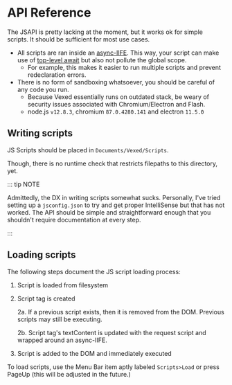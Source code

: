 # API Reference

The JSAPI is pretty lacking at the moment, but it works ok for simple scripts. It should be sufficient for most use cases.

- All scripts are ran inside an [async-IIFE](https://developer.mozilla.org/en-US/docs/Glossary/IIFE). This way, your script can make use of [top-level await](https://v8.dev/features/top-level-await) but also not pollute the global scope.
    - For example, this makes it easier to run multiple scripts and prevent redeclaration errors.
- There is no form of sandboxing whatsoever, you should be careful of any code you run.
    - Because Vexed essentially runs on outdated stack, be weary of security issues associated with Chromium/Electron and Flash.
    - node.js `v12.8.3`, chromium `87.0.4280.141` and electron `11.5.0`

## Writing scripts

JS Scripts should be placed in `Documents/Vexed/Scripts`.

Though, there is no runtime check that restricts filepaths to this directory, yet.

::: tip NOTE

Admittedly, the DX in writing scripts somewhat sucks. Personally, I've tried setting up a `jsconfig.json` to try and get proper IntelliSense but that has not worked. The API should be simple and straightforward enough that you shouldn't require documentation at every step.

:::

## Loading scripts

The following steps document the JS script loading process:

1. Script is loaded from filesystem
2. Script tag is created

    2a. If a previous script exists, then it is removed from the DOM. Previous scripts may still be executing.

    2b. Script tag's textContent is updated with the request script and wrapped around an async-IIFE.

3. Script is added to the DOM and immediately executed

To load scripts, use the Menu Bar item aptly labeled `Scripts>Load` or press PageUp (this will be adjusted in the future.)